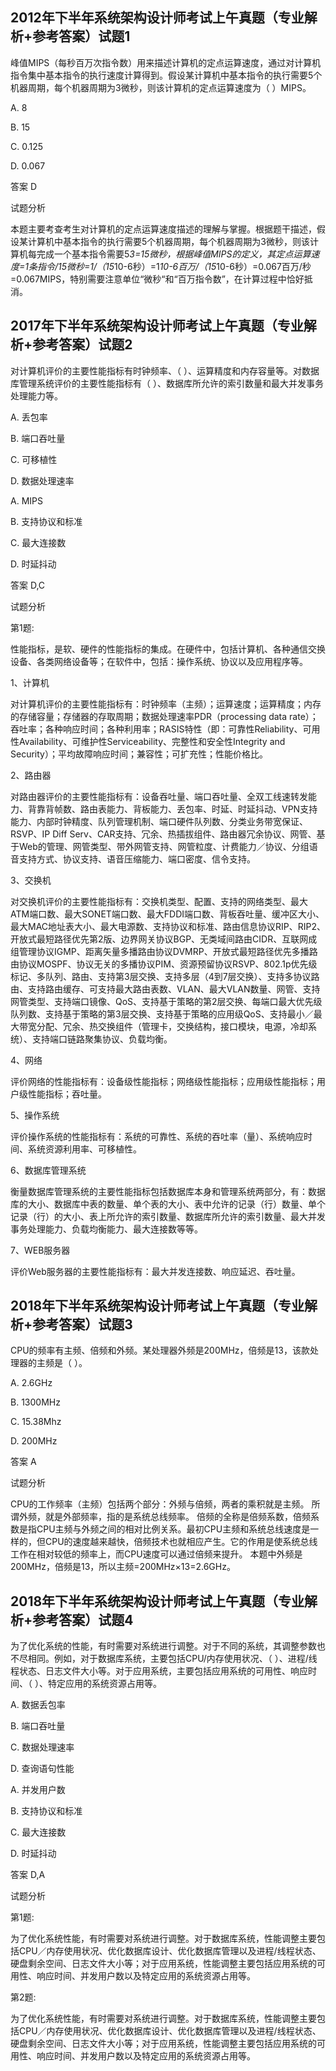 ##  2012年下半年系统架构设计师考试上午真题（专业解析+参考答案）试题1

峰值MIPS（每秒百万次指令数）用来描述计算机的定点运算速度，通过对计算机指令集中基本指令的执行速度计算得到。假设某计算机中基本指令的执行需要5个机器周期，每个机器周期为3微秒，则该计算机的定点运算速度为（ ）MIPS。

A. 8

B. 15

C. 0.125

D. 0.067



答案 D

试题分析



本题主要考查考生对计算机的定点运算速度描述的理解与掌握。根据题干描述，假设某计算机中基本指令的执行需要5个机器周期，每个机器周期为3微秒，则该计算机每完成一个基本指令需要5*3=15微秒，根据峰值MIPS的定义，其定点运算速度=1条指令/15微秒=1/（15*10-6秒）=1*10-6百万/（15*10-6秒）=0.067百万/秒=0.067MIPS，特别需要注意单位“微秒“和“百万指令数”，在计算过程中恰好抵消。



## 2017年下半年系统架构设计师考试上午真题（专业解析+参考答案）试题2

对计算机评价的主要性能指标有时钟频率、（ ）、运算精度和内存容量等。对数据库管理系统评价的主要性能指标有（ ）、数据库所允许的索引数量和最大并发事务处理能力等。



A. 丢包率

B. 端口吞吐量

C. 可移植性

D. 数据处理速率



A. MIPS

B. 支持协议和标准

C. 最大连接数

D. 时延抖动



答案 D,C

试题分析

第1题:

性能指标，是软、硬件的性能指标的集成。在硬件中，包括计算机、各种通信交换设备、各类网络设备等；在软件中，包括：操作系统、协议以及应用程序等。

1、计算机

对计算机评价的主要性能指标有：时钟频率（主频）；运算速度；运算精度；内存的存储容量；存储器的存取周期；数据处理速率PDR（processing data rate）；吞吐率；各种响应时间；各种利用率；RASIS特性（即：可靠性Reliability、可用性Availability、可维护性Serviceability、完整性和安全性Integrity and Security）；平均故障响应时间；兼容性；可扩充性；性能价格比。

2、路由器

对路由器评价的主要性能指标有：设备吞吐量、端口吞吐量、全双工线速转发能力、背靠背帧数、路由表能力、背板能力、丢包率、时延、时延抖动、VPN支持能力、内部时钟精度、队列管理机制、端口硬件队列数、分类业务带宽保证、RSVP、IP Diff Serv、CAR支持、冗余、热插拔组件、路由器冗余协议、网管、基于Web的管理、网管类型、带外网管支持、网管粒度、计费能力／协议、分组语音支持方式、协议支持、语音压缩能力、端口密度、信令支持。

3、交换机

对交换机评价的主要性能指标有：交换机类型、配置、支持的网络类型、最大ATM端口数、最大SONET端口数、最大FDDI端口数、背板吞吐量、缓冲区大小、最大MAC地址表大小、最大电源数、支持协议和标准、路由信息协议RIP、RIP2、开放式最短路径优先第2版、边界网关协议BGP、无类域间路由CIDR、互联网成组管理协议IGMP、距离矢量多播路由协议DVMRP、开放式最短路径优先多播路由协议MOSPF、协议无关的多播协议PIM、资源预留协议RSVP、802.1p优先级标记、多队列、路由、支持第3层交换、支持多层（4到7层交换）、支持多协议路由、支持路由缓存、可支持最大路由表数、VLAN、最大VLAN数量、网管、支持网管类型、支持端口镜像、QoS、支持基于策略的第2层交换、每端口最大优先级队列数、支持基于策略的第3层交换、支持基于策略的应用级QoS、支持最小／最大带宽分配、冗余、热交换组件（管理卡，交换结构，接口模块，电源，冷却系统）、支持端口链路聚集协议、负载均衡。

4、网络

评价网络的性能指标有：设备级性能指标；网络级性能指标；应用级性能指标；用户级性能指标；吞吐量。

5、操作系统

评价操作系统的性能指标有：系统的可靠性、系统的吞吐率（量）、系统响应时间、系统资源利用率、可移植性。

6、数据库管理系统

衡量数据库管理系统的主要性能指标包括数据库本身和管理系统两部分，有：数据库的大小、数据库中表的数量、单个表的大小、表中允许的记录（行）数量、单个记录（行）的大小、表上所允许的索引数量、数据库所允许的索引数量、最大并发事务处理能力、负载均衡能力、最大连接数等等。

7、WEB服务器

评价Web服务器的主要性能指标有：最大并发连接数、响应延迟、吞吐量。

## 2018年下半年系统架构设计师考试上午真题（专业解析+参考答案）试题3

CPU的频率有主频、倍频和外频。某处理器外频是200MHz，倍频是13，该款处理器的主频是（ ）。



A. 2.6GHz

B. 1300MHz

C. 15.38Mhz

D. 200MHz



答案 A

试题分析

CPU的工作频率（主频）包括两个部分：外频与倍频，两者的乘积就是主频。
所谓外频，就是外部频率，指的是系统总线频率。
倍频的全称是倍频系数，倍频系数是指CPU主频与外频之间的相对比例关系。最初CPU主频和系统总线速度是一样的，但CPU的速度越来越快，倍频技术也就相应产生。它的作用是使系统总线工作在相对较低的频率上，而CPU速度可以通过倍频来提升。
本题中外频是200MHz，倍频是13，所以主频=200MHz×13=2.6GHz。

## 2018年下半年系统架构设计师考试上午真题（专业解析+参考答案）试题4

为了优化系统的性能，有时需要对系统进行调整。对于不同的系统，其调整参数也不尽相同。例如，对于数据库系统，主要包括CPU/内存使用状况、（ ）、进程/线程状态、日志文件大小等。对于应用系统，主要包括应用系统的可用性、响应时间、（ ）、特定应用的系统资源占用等。



A. 数据丢包率

B. 端口吞吐量

C. 数据处理速率

D. 查询语句性能



A. 并发用户数

B. 支持协议和标准

C. 最大连接数

D. 时延抖动



答案 D,A

试题分析

第1题:

为了优化系统性能，有时需要对系统进行调整。对于数据库系统，性能调整主要包括CPU／内存使用状况、优化数据库设计、优化数据库管理以及进程/线程状态、硬盘剩余空间、日志文件大小等；对于应用系统，性能调整主要包括应用系统的可用性、响应时间、并发用户数以及特定应用的系统资源占用等。

第2题:

为了优化系统性能，有时需要对系统进行调整。对于数据库系统，性能调整主要包括CPU／内存使用状况、优化数据库设计、优化数据库管理以及进程/线程状态、硬盘剩余空间、日志文件大小等；对于应用系统，性能调整主要包括应用系统的可用性、响应时间、并发用户数以及特定应用的系统资源占用等。